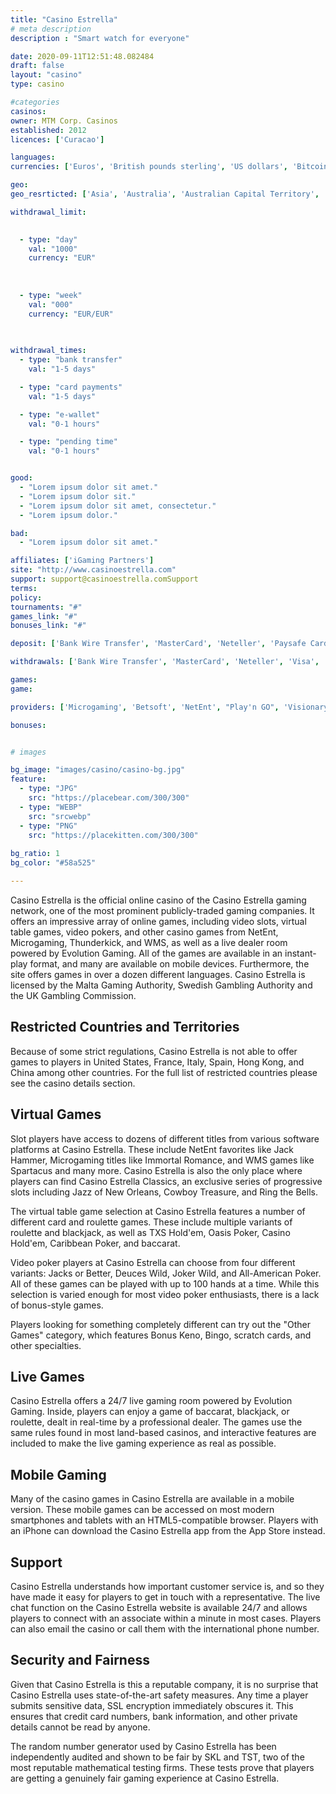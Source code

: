 ```yaml
---
title: "Casino Estrella"
# meta description
description : "Smart watch for everyone"

date: 2020-09-11T12:51:48.082484
draft: false
layout: "casino" 
type: casino

#categories
casinos: 
owner: MTM Corp. Casinos
established: 2012
licences: ['Curacao']

languages: 
currencies: ['Euros', 'British pounds sterling', 'US dollars', 'Bitcoin', 'Canadian dollars']

geo: 
geo_resrticted: ['Asia', 'Australia', 'Australian Capital Territory', 'New South Wales', 'Northern Territory', 'Queensland', 'South Australia', 'Tasmania', 'Victoria', 'Western Australia', 'Bangladesh', 'Bosnia and Herzegovina', 'Cambodia', 'China', 'France', 'French Southern Territories', 'Germany', 'Schleswig-Holstein', 'Hong Kong', 'Hungary', 'Italy', 'Malaysia', 'Mauritius', 'Montenegro', 'Netherlands', 'Netherlands Antilles', 'North Korea', 'Puerto Rico', 'Slovenia', 'Spain', 'Sweden', 'Switzerland', 'Thailand', 'Turkey', 'United Kingdom', 'United States', 'Alabama', 'Alaska', 'American Samoa', 'Arizona', 'Arkansas', 'California', 'Colorado', 'Connecticut', 'Delaware', 'District of Columbia', 'Florida', 'Georgia(US)', 'Guam', 'Hawaii', 'Idaho', 'Illinois', 'Indiana', 'Iowa', 'Kansas', 'Kentucky', 'Louisiana', 'Maine', 'Maryland', 'Massachusetts', 'Michigan', 'Minnesota', 'Mississippi', 'Missouri', 'Montana', 'Nebraska', 'Nevada', 'New Hampshire', 'New Jersey', 'New Mexico', 'New York', 'North Carolina', 'North Dakota', 'Northern Mariana Islands', 'Ohio', 'Oklahoma', 'Oregon', 'Pennsylvania', 'Rhode Island', 'South Carolina', 'South Dakota', 'Tennessee', 'Texas', 'U.S. Virgin Islands', 'Utah', 'Vermont', 'Virginia', 'Washington', 'West Virginia', 'Wisconsin', 'Wyoming', 'Vietnam']

withdrawal_limit:

  
  - type: "day"
    val: "1000"
    currency: "EUR"
  
  
  
  - type: "week"
    val: "000"
    currency: "EUR/EUR"
  
  

withdrawal_times:
  - type: "bank transfer"
    val: "1-5 days"

  - type: "card payments"
    val: "1-5 days"

  - type: "e-wallet"
    val: "0-1 hours"

  - type: "pending time"
    val: "0-1 hours"


good:
  - "Lorem ipsum dolor sit amet."
  - "Lorem ipsum dolor sit."
  - "Lorem ipsum dolor sit amet, consectetur."
  - "Lorem ipsum dolor."

bad:
  - "Lorem ipsum dolor sit amet."

affiliates: ['iGaming Partners']
site: "http://www.casinoestrella.com"
support: support@casinoestrella.comSupport
terms:
policy:
tournaments: "#"
games_link: "#"
bonuses_link: "#"

deposit: ['Bank Wire Transfer', 'MasterCard', 'Neteller', 'Paysafe Card', 'Ukash', 'Visa', 'Entropay', 'Przelewy24', 'Sofortuberweisung', 'GiroPay', 'Todito Cash', 'Santander', 'Trustly', 'Skrill', 'Bitcoin', 'TrustPay', 'Scotiabank', 'Interac']

withdrawals: ['Bank Wire Transfer', 'MasterCard', 'Neteller', 'Visa', 'Skrill', 'Entropay', 'Interac']

games: 
game:

providers: ['Microgaming', 'Betsoft', 'NetEnt', "Play'n GO", 'Visionary iGaming', 'Yggdrasil Gaming', 'iSoftBet', 'World Match', 'Playson', 'Nolimit City', 'Endorphina', 'Genii', 'Quickspin', 'Red Rake Gaming', 'Tom Horn Gaming', 'Pragmatic Play']

bonuses:


# images

bg_image: "images/casino/casino-bg.jpg"  
feature:
  - type: "JPG" 
    src: "https://placebear.com/300/300"
  - type: "WEBP"
    src: "srcwebp"
  - type: "PNG"
    src: "https://placekitten.com/300/300"  
 
bg_ratio: 1 
bg_color: "#58a525"  

---
```


Casino Estrella is the official online casino of the Casino Estrella gaming network, one of the most prominent publicly-traded gaming companies. It offers an impressive array of online games, including video slots, virtual table games, video pokers, and other casino games from NetEnt, Microgaming, Thunderkick, and WMS, as well as a live dealer room powered by Evolution Gaming. All of the games are available in an instant-play format, and many are available on mobile devices. Furthermore, the site offers games in over a dozen different languages. Casino Estrella is licensed by the Malta Gaming Authority, Swedish Gambling Authority and the UK Gambling Commission.

## Restricted Countries and Territories
Because of some strict regulations, Casino Estrella is not able to offer games to players in United States, France, Italy, Spain, Hong Kong, and China among other countries. For the full list of restricted countries please see the casino details section.

## Virtual Games
Slot players have access to dozens of different titles from various software platforms at Casino Estrella. These include NetEnt favorites like Jack Hammer, Microgaming titles like Immortal Romance, and WMS games like Spartacus and many more. Casino Estrella is also the only place where players can find Casino Estrella Classics, an exclusive series of progressive slots including Jazz of New Orleans, Cowboy Treasure, and Ring the Bells.

The virtual table game selection at Casino Estrella features a number of different card and roulette games. These include multiple variants of roulette and blackjack, as well as TXS Hold'em, Oasis Poker, Casino Hold'em, Caribbean Poker, and baccarat.

Video poker players at Casino Estrella can choose from four different variants: Jacks or Better, Deuces Wild, Joker Wild, and All-American Poker. All of these games can be played with up to 100 hands at a time. While this selection is varied enough for most video poker enthusiasts, there is a lack of bonus-style games.

Players looking for something completely different can try out the "Other Games" category, which features Bonus Keno, Bingo, scratch cards, and other specialties.

## Live Games
Casino Estrella offers a 24/7 live gaming room powered by Evolution Gaming. Inside, players can enjoy a game of baccarat, blackjack, or roulette, dealt in real-time by a professional dealer. The games use the same rules found in most land-based casinos, and interactive features are included to make the live gaming experience as real as possible.

## Mobile Gaming
Many of the casino games in Casino Estrella are available in a mobile version. These mobile games can be accessed on most modern smartphones and tablets with an HTML5-compatible browser. Players with an iPhone can download the Casino Estrella app from the App Store instead.

## Support
Casino Estrella understands how important customer service is, and so they have made it easy for players to get in touch with a representative. The live chat function on the Casino Estrella website is available 24/7 and allows players to connect with an associate within a minute in most cases. Players can also email the casino or call them with the international phone number.

## Security and Fairness
Given that Casino Estrella is this a reputable company, it is no surprise that Casino Estrella uses state-of-the-art safety measures. Any time a player submits sensitive data, SSL encryption immediately obscures it. This ensures that credit card numbers, bank information, and other private details cannot be read by anyone.

The random number generator used by Casino Estrella has been independently audited and shown to be fair by SKL and TST, two of the most reputable mathematical testing firms. These tests prove that players are getting a genuinely fair gaming experience at Casino Estrella.